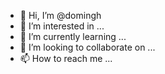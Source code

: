 - 👋 Hi, I’m @domingh
- 👀 I’m interested in ...
- 🌱 I’m currently learning ...
- 💞️ I’m looking to collaborate on ...
- 📫 How to reach me ...

<!---
domingh/domingh is a ✨ special ✨ repository because its `README.md` (this file) appears on your GitHub profile.
You can click the Preview link to take a look at your changes.
--->
